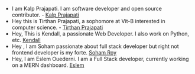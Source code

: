  - I am Kalp Prajapati. I am software developer and open source contributor. - [Kalp Prajapati](https://github.com/munnokd)
 - Hey this is Tirthan Prajapati, a sophomore at Vit-B interested in computer science. - [Tirthan Prajapati](https://github.com/tirthanprajapati) 
 - Hey, This is Kendall, a passionate Web Developer. I also work on Python, etc. [Kendall](https//github.com/KendallDoesCoding)
 - Hey , I am Soham passionate about full stack developer but right not frontend developer is my forte. [Soham Roy](https://github.com/SohamRoy-01)
 - Hey, I am Eslem Ouederni. I am a Full Stack developer, currently working on a MERN dashboard. [Eslem](https://github.com/EslemOuederni)
 
